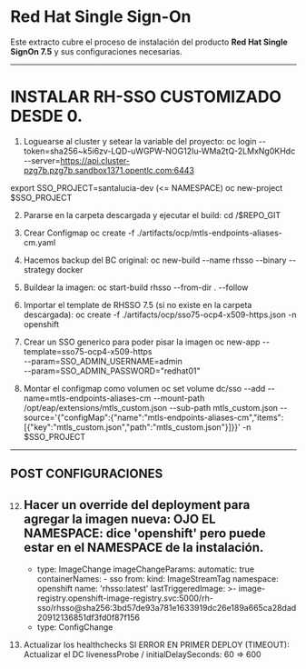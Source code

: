 # Red Hat Single Sign-On

Este extracto cubre el proceso de instalación del producto **Red Hat Single SignOn 7.5** y sus configuraciones necesarias.

--------------------------------------
# INSTALAR RH-SSO CUSTOMIZADO DESDE 0.


1) Loguearse al cluster y setear la variable del proyecto:
oc login --token=sha256~k5i6zv-LQD-uWGPW-NOG12Iu-WMa2tQ-2LMxNg0KHdc --server=https://api.cluster-pzg7b.pzg7b.sandbox1371.opentlc.com:6443

export SSO_PROJECT=santalucia-dev   (<= NAMESPACE)
oc new-project $SSO_PROJECT

2) Pararse en la carpeta descargada y ejecutar el build:
cd /$REPO_GIT

3) Crear Configmap 
oc create -f ./artifacts/ocp/mtls-endpoints-aliases-cm.yaml

4) Hacemos backup del BC original:
oc new-build --name rhsso --binary --strategy docker


5) Buildear la imagen:
oc start-build rhsso --from-dir . --follow


6) Importar el template de RHSSO 7.5 (si no existe en la carpeta descargada):
oc create -f ./artifacts/ocp/sso75-ocp4-x509-https.json -n openshift


7) Crear un SSO generico para poder pisar la imagen
oc new-app --template=sso75-ocp4-x509-https \
        --param=SSO_ADMIN_USERNAME=admin \
        --param=SSO_ADMIN_PASSWORD="redhat01"

8) Montar el configmap como volumen
oc set volume dc/sso --add --name=mtls-endpoints-aliases-cm --mount-path /opt/eap/extensions/mtls_custom.json --sub-path mtls_custom.json --source='{"configMap":{"name":"mtls-endpoints-aliases-cm","items":[{"key":"mtls_custom.json","path":"mtls_custom.json"}]}}' -n $SSO_PROJECT


--------------------
POST CONFIGURACIONES
--------------------
12) Hacer un override del deployment para agregar la imagen nueva:
    OJO EL NAMESPACE: dice 'openshift' pero puede estar en el NAMESPACE de la instalación.
    ----------------
    - type: ImageChange
      imageChangeParams:
        automatic: true
        containerNames:
          - sso
        from:
          kind: ImageStreamTag
          namespace: openshift
          name: 'rhsso:latest'
        lastTriggeredImage: >-
       image-registry.openshift-image-registry.svc:5000/rh-sso/rhsso@sha256:3bd57de93a781e1633919dc26e189a665ca28dad20912136851df3fd0f87f156
    - type: ConfigChange


13) Actualizar los healthchecks
SI ERROR EN PRIMER DEPLOY (TIMEOUT): Actualizar el DC livenessProbe / initialDelaySeconds: 60 => 600 


